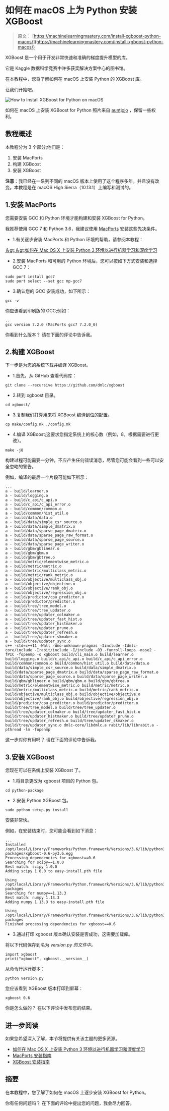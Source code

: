 # 如何在 macOS 上为 Python 安装 XGBoost

> 原文： [https://machinelearningmastery.com/install-xgboost-python-macos/](https://machinelearningmastery.com/install-xgboost-python-macos/)

XGBoost 是一个用于开发非常快速和准确的梯度提升模型的库。

它是 Kaggle 数据科学竞赛中许多获奖解决方案中心的图书馆。

在本教程中，您将了解如何在 macOS 上安装 Python 的 XGBoost 库。

让我们开始吧。

![How to Install XGBoost for Python on macOS](img/6b9d2f1049c556cbd5210724ef317015.jpg)

如何在 macOS 上安装 XGBoost for Python
照片来自 [auntjojo](https://www.flickr.com/photos/7682623@N02/7944342576/) ，保留一些权利。

## 教程概述

本教程分为 3 个部分;他们是：

1.  安装 MacPorts
2.  构建 XGBoost
3.  安装 XGBoost

**注意**：我已经在一系列不同的 macOS 版本上使用了这个程序多年，并且没有改变。本教程是在 macOS High Sierra（10.13.1）上编写和测试的。

## 1.安装 MacPorts

您需要安装 GCC 和 Python 环境才能构建和安装 XGBoost for Python。

我推荐使用 GCC 7 和 Python 3.6，我建议使用 [MacPorts](https://www.macports.org/) 安装这些先决条件。

*   1.有关逐步安装 MacPorts 和 Python 环境的帮助，请参阅本教程：

[＆gt;＆gt;如何在 Mac OS X 上安装 Python 3 环境以进行机器学习和深度学习](https://machinelearningmastery.com/install-python-3-environment-mac-os-x-machine-learning-deep-learning/)

*   2.安装 MacPorts 和可用的 Python 环境后，您可以按如下方式安装和选择 GCC 7：

```
sudo port install gcc7
sudo port select --set gcc mp-gcc7
```

*   3.确认您的 GCC 安装成功，如下所示：

```
gcc -v
```

你应该看到印刷版的 GCC;例如：

```
..
gcc version 7.2.0 (MacPorts gcc7 7.2.0_0)
```

你看到什么版本？
请在下面的评论中告诉我。

## 2.构建 XGBoost

下一步是为您的系统下载并编译 XGBoost。

*   1.首先，从 GitHub 查看代码库：

```
git clone --recursive https://github.com/dmlc/xgboost
```

*   2.转到 xgboost 目录。

```
cd xgboost/
```

*   3.复制我们打算用来将 XGBoost 编译到位的配置。

```
cp make/config.mk ./config.mk
```

*   4.编译 XGBoost;这要求您指定系统上的核心数（例如，8，根据需要进行更改）。

```
make -j8
```

构建过程可能需要一分钟，不应产生任何错误消息，尽管您可能会看到一些可以安全忽略的警告。

例如，编译的最后一个片段可能如下所示：

```
...
a - build/learner.o
a - build/logging.o
a - build/c_api/c_api.o
a - build/c_api/c_api_error.o
a - build/common/common.o
a - build/common/hist_util.o
a - build/data/data.o
a - build/data/simple_csr_source.o
a - build/data/simple_dmatrix.o
a - build/data/sparse_page_dmatrix.o
a - build/data/sparse_page_raw_format.o
a - build/data/sparse_page_source.o
a - build/data/sparse_page_writer.o
a - build/gbm/gblinear.o
a - build/gbm/gbm.o
a - build/gbm/gbtree.o
a - build/metric/elementwise_metric.o
a - build/metric/metric.o
a - build/metric/multiclass_metric.o
a - build/metric/rank_metric.o
a - build/objective/multiclass_obj.o
a - build/objective/objective.o
a - build/objective/rank_obj.o
a - build/objective/regression_obj.o
a - build/predictor/cpu_predictor.o
a - build/predictor/predictor.o
a - build/tree/tree_model.o
a - build/tree/tree_updater.o
a - build/tree/updater_colmaker.o
a - build/tree/updater_fast_hist.o
a - build/tree/updater_histmaker.o
a - build/tree/updater_prune.o
a - build/tree/updater_refresh.o
a - build/tree/updater_skmaker.o
a - build/tree/updater_sync.o
c++ -std=c++11 -Wall -Wno-unknown-pragmas -Iinclude -Idmlc-core/include -Irabit/include -I/include -O3 -funroll-loops -msse2 -fPIC -fopenmp -o xgboost build/cli_main.o build/learner.o build/logging.o build/c_api/c_api.o build/c_api/c_api_error.o build/common/common.o build/common/hist_util.o build/data/data.o build/data/simple_csr_source.o build/data/simple_dmatrix.o build/data/sparse_page_dmatrix.o build/data/sparse_page_raw_format.o build/data/sparse_page_source.o build/data/sparse_page_writer.o build/gbm/gblinear.o build/gbm/gbm.o build/gbm/gbtree.o build/metric/elementwise_metric.o build/metric/metric.o build/metric/multiclass_metric.o build/metric/rank_metric.o build/objective/multiclass_obj.o build/objective/objective.o build/objective/rank_obj.o build/objective/regression_obj.o build/predictor/cpu_predictor.o build/predictor/predictor.o build/tree/tree_model.o build/tree/tree_updater.o build/tree/updater_colmaker.o build/tree/updater_fast_hist.o build/tree/updater_histmaker.o build/tree/updater_prune.o build/tree/updater_refresh.o build/tree/updater_skmaker.o build/tree/updater_sync.o dmlc-core/libdmlc.a rabit/lib/librabit.a -pthread -lm -fopenmp
```

这一步对你有用吗？
请在下面的评论中告诉我。

## 3.安装 XGBoost

您现在可以在系统上安装 XGBoost 了。

*   1.将目录更改为 xgboost 项目的 Python 包。

```
cd python-package
```

*   2.安装 Python XGBoost 包。

```
sudo python setup.py install
```

安装非常快。

例如，在安装结束时，您可能会看到如下消息：

```
...
Installed /opt/local/Library/Frameworks/Python.framework/Versions/3.6/lib/python3.6/site-packages/xgboost-0.6-py3.6.egg
Processing dependencies for xgboost==0.6
Searching for scipy==1.0.0
Best match: scipy 1.0.0
Adding scipy 1.0.0 to easy-install.pth file

Using /opt/local/Library/Frameworks/Python.framework/Versions/3.6/lib/python3.6/site-packages
Searching for numpy==1.13.3
Best match: numpy 1.13.3
Adding numpy 1.13.3 to easy-install.pth file

Using /opt/local/Library/Frameworks/Python.framework/Versions/3.6/lib/python3.6/site-packages
Finished processing dependencies for xgboost==0.6
```

*   3.通过打印 xgboost 版本确认安装是否成功，这需要加载库。

将以下代码保存到名为 _version.py 的文件中。_

```
import xgboost
print("xgboost", xgboost.__version__)
```

从命令行运行脚本：

```
python version.py
```

您应该看到 XGBoost 版本打印到屏幕：

```
xgboost 0.6
```

你是怎么做的？
在以下评论中发布您的结果。

## 进一步阅读

如果您希望深入了解，本节将提供有关该主题的更多资源。

*   [如何在 Mac OS X 上安装 Python 3 环境以进行机器学习和深度学习](https://machinelearningmastery.com/install-python-3-environment-mac-os-x-machine-learning-deep-learning/)
*   [MacPorts 安装指南](https://www.macports.org/install.php)
*   [XGBoost 安装指南](http://xgboost.readthedocs.io/en/latest/build.html)

## 摘要

在本教程中，您了解了如何在 macOS 上逐步安装 XGBoost for Python。

你有任何问题吗？
在下面的评论中提出您的问题，我会尽力回答。